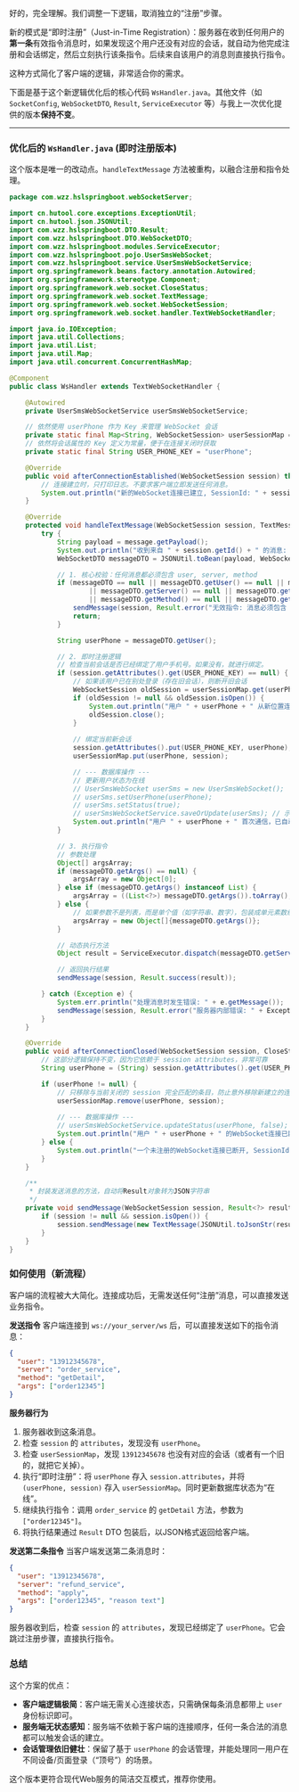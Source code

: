 好的，完全理解。我们调整一下逻辑，取消独立的“注册”步骤。

新的模式是“即时注册”（Just-in-Time Registration）：服务器在收到任何用户的**第一条**有效指令消息时，如果发现这个用户还没有对应的会话，就自动为他完成注册和会话绑定，然后立刻执行该条指令。后续来自该用户的消息则直接执行指令。

这种方式简化了客户端的逻辑，非常适合你的需求。

下面是基于这个新逻辑优化后的核心代码 `WsHandler.java`。其他文件（如 `SocketConfig`, `WebSocketDTO`, `Result`, `ServiceExecutor` 等）与我上一次优化提供的版本**保持不变**。

---

### 优化后的 `WsHandler.java` (即时注册版本)

这个版本是唯一的改动点。`handleTextMessage` 方法被重构，以融合注册和指令处理。

```java
package com.wzz.hslspringboot.webSocketServer;

import cn.hutool.core.exceptions.ExceptionUtil;
import cn.hutool.json.JSONUtil;
import com.wzz.hslspringboot.DTO.Result;
import com.wzz.hslspringboot.DTO.WebSocketDTO;
import com.wzz.hslspringboot.modules.ServiceExecutor;
import com.wzz.hslspringboot.pojo.UserSmsWebSocket;
import com.wzz.hslspringboot.service.UserSmsWebSocketService;
import org.springframework.beans.factory.annotation.Autowired;
import org.springframework.stereotype.Component;
import org.springframework.web.socket.CloseStatus;
import org.springframework.web.socket.TextMessage;
import org.springframework.web.socket.WebSocketSession;
import org.springframework.web.socket.handler.TextWebSocketHandler;

import java.io.IOException;
import java.util.Collections;
import java.util.List;
import java.util.Map;
import java.util.concurrent.ConcurrentHashMap;

@Component
public class WsHandler extends TextWebSocketHandler {

    @Autowired
    private UserSmsWebSocketService userSmsWebSocketService;

    // 依然使用 userPhone 作为 Key 来管理 WebSocket 会话
    private static final Map<String, WebSocketSession> userSessionMap = new ConcurrentHashMap<>();
    // 依然将会话属性的 Key 定义为常量，便于在连接关闭时获取
    private static final String USER_PHONE_KEY = "userPhone";

    @Override
    public void afterConnectionEstablished(WebSocketSession session) throws Exception {
        // 连接建立时，只打印日志。不要求客户端立即发送任何消息。
        System.out.println("新的WebSocket连接已建立, SessionId: " + session.getId());
    }

    @Override
    protected void handleTextMessage(WebSocketSession session, TextMessage message) throws Exception {
        try {
            String payload = message.getPayload();
            System.out.println("收到来自 " + session.getId() + " 的消息: " + payload);
            WebSocketDTO messageDTO = JSONUtil.toBean(payload, WebSocketDTO.class);

            // 1. 核心校验：任何消息都必须包含 user, server, method
            if (messageDTO == null || messageDTO.getUser() == null || messageDTO.getUser().isEmpty()
                    || messageDTO.getServer() == null || messageDTO.getServer().isEmpty()
                    || messageDTO.getMethod() == null || messageDTO.getMethod().isEmpty()) {
                sendMessage(session, Result.error("无效指令: 消息必须包含 'user', 'server', 'method' 字段。"));
                return;
            }

            String userPhone = messageDTO.getUser();

            // 2. 即时注册逻辑
            // 检查当前会话是否已经绑定了用户手机号。如果没有，就进行绑定。
            if (session.getAttributes().get(USER_PHONE_KEY) == null) {
                // 如果该用户已在别处登录（存在旧会话），则断开旧会话
                WebSocketSession oldSession = userSessionMap.get(userPhone);
                if (oldSession != null && oldSession.isOpen()) {
                    System.out.println("用户 " + userPhone + " 从新位置连接，关闭旧的会话: " + oldSession.getId());
                    oldSession.close();
                }
                
                // 绑定当前新会话
                session.getAttributes().put(USER_PHONE_KEY, userPhone);
                userSessionMap.put(userPhone, session);

                // --- 数据库操作 ---
                // 更新用户状态为在线
                // UserSmsWebSocket userSms = new UserSmsWebSocket();
                // userSms.setUserPhone(userPhone);
                // userSms.setStatus(true);
                // userSmsWebSocketService.saveOrUpdate(userSms); // 示例
                System.out.println("用户 " + userPhone + " 首次通信，已自动注册并绑定会话: " + session.getId());
            }

            // 3. 执行指令
            // 参数处理
            Object[] argsArray;
            if (messageDTO.getArgs() == null) {
                argsArray = new Object[0];
            } else if (messageDTO.getArgs() instanceof List) {
                argsArray = ((List<?>) messageDTO.getArgs()).toArray();
            } else {
                // 如果参数不是列表，而是单个值（如字符串、数字），包装成单元素数组
                argsArray = new Object[]{messageDTO.getArgs()};
            }

            // 动态执行方法
            Object result = ServiceExecutor.dispatch(messageDTO.getServer(), messageDTO.getMethod(), argsArray);

            // 返回执行结果
            sendMessage(session, Result.success(result));

        } catch (Exception e) {
            System.err.println("处理消息时发生错误: " + e.getMessage());
            sendMessage(session, Result.error("服务器内部错误: " + ExceptionUtil.getRootCauseMessage(e)));
        }
    }

    @Override
    public void afterConnectionClosed(WebSocketSession session, CloseStatus status) throws Exception {
        // 这部分逻辑保持不变，因为它依赖于 session attributes，非常可靠
        String userPhone = (String) session.getAttributes().get(USER_PHONE_KEY);

        if (userPhone != null) {
            // 只移除与当前关闭的 session 完全匹配的条目，防止意外移除新建立的连接
            userSessionMap.remove(userPhone, session);
            
            // --- 数据库操作 ---
            // userSmsWebSocketService.updateStatus(userPhone, false); // 更新用户为离线状态
            System.out.println("用户 " + userPhone + " 的WebSocket连接已断开, SessionId: " + session.getId());
        } else {
            System.out.println("一个未注册的WebSocket连接已断开, SessionId: " + session.getId());
        }
    }

    /**
     * 封装发送消息的方法，自动将Result对象转为JSON字符串
     */
    private void sendMessage(WebSocketSession session, Result<?> result) throws IOException {
        if (session != null && session.isOpen()) {
            session.sendMessage(new TextMessage(JSONUtil.toJsonStr(result)));
        }
    }
}
```

### 如何使用（新流程）

客户端的流程被大大简化。连接成功后，无需发送任何“注册”消息，可以直接发送业务指令。

**发送指令**
客户端连接到 `ws://your_server/ws` 后，可以直接发送如下的指令消息：

```json
{
  "user": "13912345678",
  "server": "order_service",
  "method": "getDetail",
  "args": ["order12345"]
}
```

**服务器行为**
1.  服务器收到这条消息。
2.  检查 `session` 的 `attributes`，发现没有 `userPhone`。
3.  检查 `userSessionMap`，发现 `13912345678` 也没有对应的会话（或者有一个旧的，就把它关掉）。
4.  执行“即时注册”：将 `userPhone` 存入 `session.attributes`，并将 `(userPhone, session)` 存入 `userSessionMap`。同时更新数据库状态为“在线”。
5.  继续执行指令：调用 `order_service` 的 `getDetail` 方法，参数为 `["order12345"]`。
6.  将执行结果通过 `Result` DTO 包装后，以JSON格式返回给客户端。

**发送第二条指令**
当客户端发送第二条消息时：
```json
{
  "user": "13912345678",
  "server": "refund_service",
  "method": "apply",
  "args": ["order12345", "reason text"]
}
```
服务器收到后，检查 `session` 的 `attributes`，发现已经绑定了 `userPhone`。它会跳过注册步骤，直接执行指令。

### 总结

这个方案的优点：
*   **客户端逻辑极简**：客户端无需关心连接状态，只需确保每条消息都带上 `user` 身份标识即可。
*   **服务端无状态感知**：服务端不依赖于客户端的连接顺序，任何一条合法的消息都可以触发会话的建立。
*   **会话管理依旧健壮**：保留了基于 `userPhone` 的会话管理，并能处理同一用户在不同设备/页面登录（“顶号”）的场景。

这个版本更符合现代Web服务的简洁交互模式，推荐你使用。